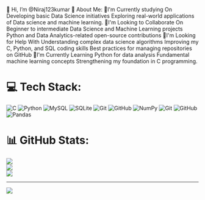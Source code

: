👋 Hi, I’m @Niraj123kumar
💫 About Me:
🔭I'm Currently studying On Developing basic Data Science initiatives Exploring real-world applications of Data science and machine learning.
🙋I'm Looking to Collaborate On Beginner to intermediate Data Science and Machine Learning projects Python and Data Analytics-related open-source contributions
🤝I'm Looking for Help With Understanding complex data science algorithms Improving my C, Python, and SQL coding skills Best practices for managing repositories on GitHub
🌱I'm Currently Learning Python for data analysis Fundamental machine learning concepts Strengthening my foundation in C programming.


# 💻 Tech Stack:
![C](https://img.shields.io/badge/c-%2300599C.svg?style=for-the-badge&logo=c&logoColor=white) ![Python](https://img.shields.io/badge/python-3670A0?style=for-the-badge&logo=python&logoColor=ffdd54) ![MySQL](https://img.shields.io/badge/mysql-4479A1.svg?style=for-the-badge&logo=mysql&logoColor=white) ![SQLite](https://img.shields.io/badge/sqlite-%2307405e.svg?style=for-the-badge&logo=sqlite&logoColor=white) ![Git](https://img.shields.io/badge/git-%23F05033.svg?style=for-the-badge&logo=git&logoColor=white) ![GitHub](https://img.shields.io/badge/github-%23121011.svg?style=for-the-badge&logo=github&logoColor=white) ![NumPy](https://img.shields.io/badge/numpy-%23013243.svg?style=for-the-badge&logo=numpy&logoColor=white) ![Git](https://img.shields.io/badge/git-%23F05033.svg?style=for-the-badge&logo=git&logoColor=white) ![GitHub](https://img.shields.io/badge/github-%23121011.svg?style=for-the-badge&logo=github&logoColor=white) ![Pandas](https://img.shields.io/badge/pandas-%23150458.svg?style=for-the-badge&logo=pandas&logoColor=white)
# 📊 GitHub Stats:
![](https://github-readme-stats.vercel.app/api?username=Niraj123kumar&theme=dark&hide_border=false&include_all_commits=false&count_private=false)<br/>
![](https://github-readme-streak-stats.herokuapp.com/?user=Niraj123kumar&theme=dark&hide_border=false)<br/>
![](https://github-readme-stats.vercel.app/api/top-langs/?username=Niraj123kumar&theme=dark&hide_border=false&include_all_commits=false&count_private=false&layout=compact)

---
[![](https://visitcount.itsvg.in/api?id=Niraj123kumar&icon=0&color=0)](https://visitcount.itsvg.in)

<!-- Proudly created with GPRM ( https://gprm.itsvg.in ) -->
<!---
Niraj123kumar/Niraj123kumar is a ✨ special ✨ repository because its `README.md` (this file) appears on your GitHub profile.
You can click the Preview link to take a look at your changes.
--->
